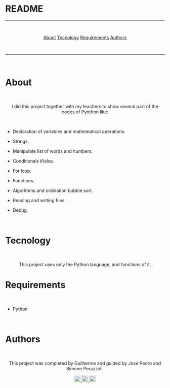 # README

---

<br>

<p align="center">
<a href="#About">About</a>
<a href="#Tecnology">Tecnology</a>
<a href="#Requirements">Requirements</a>
<a href="#Authors">Authors</a>
</p> 

<br>

---

<br>

# About

<br>

<p align="center">I did this project together with my teachers to show several part of the codes of Pynthon like:</p>

<br>

- Declaration of variables and mathematical operations.

- Strings. 

- Manipulate list of words and numbers. 

- Conditionals if/else.

- For loop.

* Functions.

- Algorithms and ordination bubble sort.

- Reading and writing files. 

- Debug.

<br>

# Tecnology

<br>

<p align="center">This project uses only the Python language, and functions of it.

<br>

# Requirements

<br>

- Python

<br>

# Authors

<br>
 
 <p align="center">This project was completed by Guilherme and guided by Jose Pedro and Simone Perazzoli.
  
<br>  
  
<p align="center" dir="auto">
  <a href="https://www.linkedin.com/in/guilherme-henrique-09aa271b3/" rel="nofollow">
<img src="https://user-images.githubusercontent.com/102703306/173641264-3b44f064-897b-4fe3-9149-5992d5e9ffa3.png" alt="LinkedIn Badge" data-canonical-src="https://img.shields.io/badge/-Guigui5840-blue?style=flat-square&amp;logo=Linkedin&amp;logoColor=white&amp;link=https://www.linkedin.com/in/guilherme-henrique-09aa271b3/" style="max-width: 100% width="93" height="20">
  <a href="https://www.linkedin.com/in/jos%C3%A9-pedro-de-santana-neto/" rel="nofollow">
<img src="https://user-images.githubusercontent.com/102703306/173657064-082a4f58-dcfc-4864-acad-5d93a3462367.png" alt="LinkedIn Badge" data-canonical-src="https://img.shields.io/badge/-joseneto-blue?style=flat-square&amp;logo=Linkedin&amp;logoColor=white&amp;link=https://www.linkedin.com/in/jos%C3%A9-pedro-de-santana-neto/" style="max-width: 100% width="93" height="20">
  <a href="https://www.linkedin.com/in/simone-perazzoli/" rel="nofollow">
<img src="https://user-images.githubusercontent.com/102703306/173657421-05fb1d1d-9c22-4885-a24d-63510189a29d.png" alt="LinkedIn Badge" data-canonical-src="https://img.shields.io/badge/-simoneperazzoli-blue?style=flat-square&amp;logo=Linkedin&amp;logoColor=white&amp;link=https:https://www.linkedin.com/in/simone-perazzoli/" style="max-width: 100% width="93" height="20">
